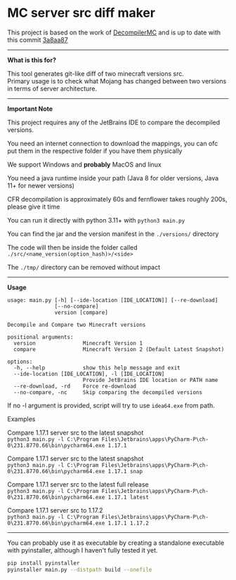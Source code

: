 # MC server src diff maker

This project is based on the work of [DecompilerMC](https://github.com/hube12/DecompilerMC) and is up to date with this commit [
3a8aa87](https://github.com/hube12/DecompilerMC/commit/3a8aa87d01065fbd7fdc8422f19a0fa379740635)

---
**What is this for?**

This tool generates git-like diff of two minecraft versions src.\
Primary usage is to check what Mojang has changed between two versions in terms of server architecture.

---
**Important Note**

This project requires any of the JetBrains IDE to compare the decompiled versions.

You need an internet connection to download the mappings, you can ofc put them in the respective folder if you have them physically

We support Windows and **probably** MacOS and linux

You need a java runtime inside your path (Java 8 for older versions, Java 11+ for newer versions)

CFR decompilation is approximately 60s and fernflower takes roughly 200s, please give it time

You can run it directly with python 3.11+ with `python3 main.py`

You can find the jar and the version manifest in the `./versions/` directory

The code will then be inside the folder called `./src/<name_version(option_hash)>/<side>`

The `./tmp/` directory can be removed without impact

---
**Usage**

```
usage: main.py [-h] [--ide-location [IDE_LOCATION]] [--re-download]
               [--no-compare]
               version [compare]

Decompile and Compare two Minecraft versions

positional arguments:
  version               Minecraft Version 1
  compare               Minecraft Version 2 (Default Latest Snapshot)

options:
  -h, --help            show this help message and exit
  --ide-location [IDE_LOCATION], -l [IDE_LOCATION]
                        Provide JetBrains IDE location or PATH name
  --re-download, -rd    Force re-download
  --no-compare, -nc     Skip comparing the decompiled versions
```
If no -l argument is provided, script will try to use `idea64.exe` from path.

Examples

Compare 1.17.1 server src to the latest snapshot\
```python3 main.py -l C:\Program Files\Jetbrains\apps\PyCharm-P\ch-0\231.8770.66\bin\pycharm64.exe 1.17.1```

Compare 1.17.1 server src to the latest snapshot\
```python3 main.py -l C:\Program Files\Jetbrains\apps\PyCharm-P\ch-0\231.8770.66\bin\pycharm64.exe 1.17.1 snap```

Compare 1.17.1 server src to the latest full release\
```python3 main.py -l C:\Program Files\Jetbrains\apps\PyCharm-P\ch-0\231.8770.66\bin\pycharm64.exe 1.17.1 latest```

Compare 1.17.1 server src to 1.17.2\
```python3 main.py -l C:\Program Files\Jetbrains\apps\PyCharm-P\ch-0\231.8770.66\bin\pycharm64.exe 1.17.1 1.17.2```

---

You can probably use it as executable by creating a standalone executable with pyinstaller, although I haven't fully tested it yet.

```bash
pip install pyinstaller
pyinstaller main.py --distpath build --onefile
```
